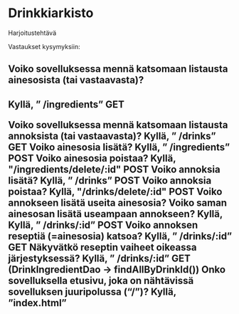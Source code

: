 # Drinkkiarkisto

Harjoitustehtävä

Vastaukset kysymyksiin:

<h2>Voiko sovelluksessa mennä katsomaan listausta ainesosista (tai vastaavasta)?<h2/>
    <p>Kyllä, ” /ingredients” GET<p/>
Voiko sovelluksessa mennä katsomaan listausta annoksista (tai vastaavasta)?
    Kyllä, ” /drinks” GET
Voiko ainesosia lisätä?
    Kyllä, ” /ingredients” POST
Voiko ainesosia poistaa?
    Kyllä, "/ingredients/delete/:id" POST
Voiko annoksia lisätä?
    Kyllä, ” /drinks” POST
Voiko annoksia poistaa?
    Kyllä, "/drinks/delete/:id" POST
Voiko annokseen lisätä useita ainesosia? Voiko saman ainesosan lisätä useampaan annokseen?
    Kyllä, Kyllä, ” /drinks/:id” POST
Voiko annoksen reseptiä (=ainesosia) katsoa?
    Kyllä, ” /drinks/:id” GET
Näkyvätkö reseptin vaiheet oikeassa järjestyksessä?
    Kyllä, ” /drinks/:id” GET (DrinkIngredientDao -> findAllByDrinkId())
Onko sovelluksella etusivu, joka on nähtävissä sovelluksen juuripolussa (“/”)?
    Kyllä, ”index.html”


